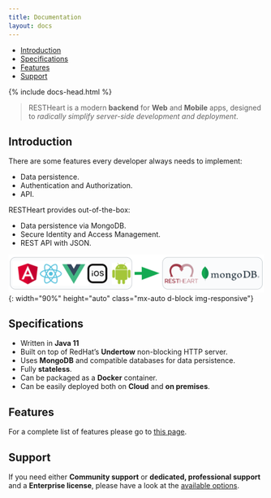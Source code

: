 ```yaml
---
title: Documentation
layout: docs
---
```


<div markdown="1" class="d-none d-xl-block col-xl-2 order-last bd-toc">

-   [Introduction](#introduction)
-   [Specifications](#specifications)
-   [Features](#features)
-   [Support](#support)

</div>

<div markdown="1" class="col-12 col-md-9 col-xl-8 py-md-3 bd-content">

{% include docs-head.html %}

> RESTHeart is a modern **backend** for **Web** and **Mobile** apps, designed to _radically simplify server-side development and deployment_.

## Introduction

There are some features every developer always needs to implement:

-   Data persistence.
-   Authentication and Authorization.
-   API.

RESTHeart provides out-of-the-box:

-   Data persistence via MongoDB.
-   Secure Identity and Access Management.
-   REST API with JSON.

![clients](/images/clients.png){: width="90%" height="auto" class="mx-auto d-block img-responsive"}

## Specifications

-   Written in **Java 11**
-   Built on top of RedHat’s **Undertow** non-blocking HTTP server.
-   Uses **MongoDB** and compatible databases for data persistence.
-   Fully **stateless**.
-   Can be packaged as a **Docker** container.
-   Can be easily deployed both on **Cloud** and **on premises**.

## Features

For a complete list of features please go to [this page](/features).

## Support

If you need either **Community support** or **dedicated, professional support** and a **Enterprise license**, please have a look at the [available options](/support).

</div>
